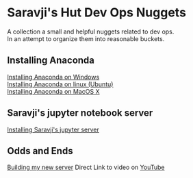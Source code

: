 # Saravji's Hut Dev Ops Nuggets

A collection a small and helpful nuggets related to dev ops.  
In an attempt to organize them into reasonable buckets.   

## Installing Anaconda
[Installing Anaconda on Windows](content/install_anaconda_windows.md)   
[Installing Anaconda on linux (Ubuntu)](content/install_anaconda_ubuntu.md)   
[Installing Anaconda on MacOS X](content/install_anaconda_mac.md)   
## Saravji's jupyter notebook server
[Installing Saravji's jupyter server](content/install_anaconda_saravji.md)  
## Odds and Ends
[Building my new server](content/build_server.md) Direct Link to video on [YouTube](https://youtu.be/znoKT0eVkds)  


